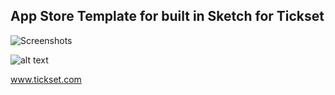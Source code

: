 ## App Store Template for built in Sketch for Tickset

![Screenshots](https://drive.google.com/file/d/1x668VXQiZ5DIzd6gdvnW99__VpFn4eGN/view?usp=sharing)

![alt text](https://drive.google.com/uc?export=view&id=x668VXQiZ5DIzd6gdvnW99__VpFn4eGN)

www.tickset.com
